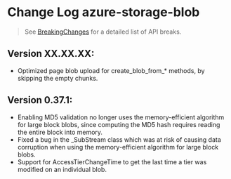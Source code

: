 # Change Log azure-storage-blob

> See [BreakingChanges](BreakingChanges.md) for a detailed list of API breaks.

## Version XX.XX.XX:

- Optimized page blob upload for create_blob_from_* methods, by skipping the empty chunks.

## Version 0.37.1:

- Enabling MD5 validation no longer uses the memory-efficient algorithm for large block blobs, since computing the MD5 hash requires reading the entire block into memory.
- Fixed a bug in the _SubStream class which was at risk of causing data corruption when using the memory-efficient algorithm for large block blobs.
- Support for AccessTierChangeTime to get the last time a tier was modified on an individual blob.